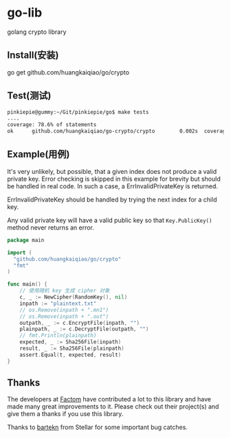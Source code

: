 # go-lib
golang crypto library

## Install(安装)
go get github.com/huangkaiqiao/go/crypto

## Test(测试)
```bash
pinkiepie@gummy:~/Git/pinkiepie/go$ make tests
....
coverage: 78.6% of statements
ok      github.com/huangkaiqiao/go-crypto/crypto        0.002s  coverage: 78.6% of statements
```

## Example(用例)

It's very unlikely, but possible, that a given index does not produce a valid 
private key. Error checking is skipped in this example for brevity but should be handled in real code. In such a case, a ErrInvalidPrivateKey is returned.

ErrInvalidPrivateKey should be handled by trying the next index for a child key.

Any valid private key will have a valid public key so that `Key.PublicKey()`
method never returns an error.

```go
package main

import (
  "github.com/huangkaiqiao/go/crypto"
  "fmt"
)

func main() {
    // 使用随机 key 生成 cipher 对象
    c, _ := NewCipher(RandomKey(), nil)
    inpath := "plaintext.txt"
    // os.Remove(inpath + ".mn1")
    // os.Remove(inpath + ".out")
    outpath, _ := c.EncryptFile(inpath, "")
    plainpath, _ := c.DecryptFile(outpath, "")
	// fmt.Println(plainpath)
	expected, _ := Sha256File(inpath)
	result, _ := Sha256File(plainpath)
	assert.Equal(t, expected, result)
}
```

## Thanks

The developers at [Factom](https://www.factom.com/) have contributed a lot to this library and have made many great improvements to it. Please check out their project(s) and give them a thanks if you use this library.

Thanks to [bartekn](https://github.com/bartekn) from Stellar for some important bug catches.

